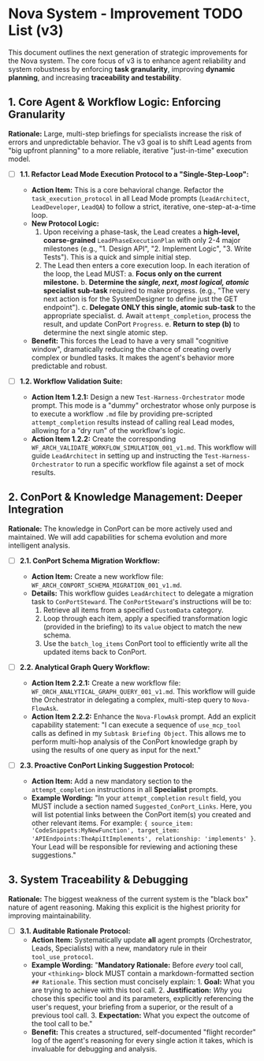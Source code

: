 # Nova System - Improvement TODO List (v3)

This document outlines the next generation of strategic improvements for the Nova system. The core focus of v3 is to enhance agent reliability and system robustness by enforcing **task granularity**, improving **dynamic planning**, and increasing **traceability and testability**.

## 1. Core Agent & Workflow Logic: Enforcing Granularity

**Rationale:** Large, multi-step briefings for specialists increase the risk of errors and unpredictable behavior. The v3 goal is to shift Lead agents from "big upfront planning" to a more reliable, iterative "just-in-time" execution model.

- [ ] **1.1. Refactor Lead Mode Execution Protocol to a "Single-Step-Loop":**
    - **Action Item:** This is a core behavioral change. Refactor the `task_execution_protocol` in all Lead Mode prompts (`LeadArchitect`, `LeadDeveloper`, `LeadQA`) to follow a strict, iterative, one-step-at-a-time loop.
    - **New Protocol Logic:**
        1.  Upon receiving a phase-task, the Lead creates a **high-level, coarse-grained** `LeadPhaseExecutionPlan` with only 2-4 major milestones (e.g., "1. Design API", "2. Implement Logic", "3. Write Tests"). This is a quick and simple initial step.
        2.  The Lead then enters a core execution loop. In each iteration of the loop, the Lead MUST:
            a. **Focus only on the current milestone.**
            b. **Determine the *single, next, most logical, atomic* specialist sub-task** required to make progress. (e.g., "The very next action is for the SystemDesigner to define just the GET endpoint").
            c. **Delegate ONLY this single, atomic sub-task** to the appropriate specialist.
            d. Await `attempt_completion`, process the result, and update ConPort `Progress`.
            e. **Return to step (b)** to determine the next single atomic step.
    - **Benefit:** This forces the Lead to have a very small "cognitive window", dramatically reducing the chance of creating overly complex or bundled tasks. It makes the agent's behavior more predictable and robust.

- [ ] **1.2. Workflow Validation Suite:**
    - **Action Item 1.2.1:** Design a new `Test-Harness-Orchestrator` mode prompt. This mode is a "dummy" orchestrator whose only purpose is to execute a workflow `.md` file by providing pre-scripted `attempt_completion` results instead of calling real Lead modes, allowing for a "dry run" of the workflow's logic.
    - **Action Item 1.2.2:** Create the corresponding `WF_ARCH_VALIDATE_WORKFLOW_SIMULATION_001_v1.md`. This workflow will guide `LeadArchitect` in setting up and instructing the `Test-Harness-Orchestrator` to run a specific workflow file against a set of mock results.

## 2. ConPort & Knowledge Management: Deeper Integration

**Rationale:** The knowledge in ConPort can be more actively used and maintained. We will add capabilities for schema evolution and more intelligent analysis.

- [ ] **2.1. ConPort Schema Migration Workflow:**
    - **Action Item:** Create a new workflow file: `WF_ARCH_CONPORT_SCHEMA_MIGRATION_001_v1.md`.
    - **Details:** This workflow guides `LeadArchitect` to delegate a migration task to `ConPortSteward`. The `ConPortSteward`'s instructions will be to:
        1. Retrieve all items from a specified `CustomData` category.
        2. Loop through each item, apply a specified transformation logic (provided in the briefing) to its `value` object to match the new schema.
        3. Use the `batch_log_items` ConPort tool to efficiently write all the updated items back to ConPort.

- [ ] **2.2. Analytical Graph Query Workflow:**
    - **Action Item 2.2.1:** Create a new workflow file: `WF_ORCH_ANALYTICAL_GRAPH_QUERY_001_v1.md`. This workflow will guide the Orchestrator in delegating a complex, multi-step query to `Nova-FlowAsk`.
    - **Action Item 2.2.2:** Enhance the `Nova-FlowAsk` prompt. Add an explicit capability statement: "I can execute a sequence of `use_mcp_tool` calls as defined in my `Subtask Briefing Object`. This allows me to perform multi-hop analysis of the ConPort knowledge graph by using the results of one query as input for the next."

- [ ] **2.3. Proactive ConPort Linking Suggestion Protocol:**
    - **Action Item:** Add a new mandatory section to the `attempt_completion` instructions in all **Specialist** prompts.
    - **Example Wording:** "In your `attempt_completion` `result` field, you MUST include a section named `Suggested_ConPort_Links`. Here, you will list potential links between the ConPort item(s) you created and other relevant items. For example: `{ source_item: 'CodeSnippets:MyNewFunction', target_item: 'APIEndpoints:TheApiItImplements', relationship: 'implements' }`. Your Lead will be responsible for reviewing and actioning these suggestions."

## 3. System Traceability & Debugging

**Rationale:** The biggest weakness of the current system is the "black box" nature of agent reasoning. Making this explicit is the highest priority for improving maintainability.

- [ ] **3.1. Auditable Rationale Protocol:**
    - **Action Item:** Systematically update **all** agent prompts (Orchestrator, Leads, Specialists) with a new, mandatory rule in their `tool_use_protocol`.
    - **Example Wording:** "**Mandatory Rationale:** Before *every* tool call, your `<thinking>` block MUST contain a markdown-formatted section `## Rationale`. This section must concisely explain: 1. **Goal:** What you are trying to achieve with this tool call. 2. **Justification:** *Why* you chose this specific tool and its parameters, explicitly referencing the user's request, your briefing from a superior, or the result of a previous tool call. 3. **Expectation:** What you expect the outcome of the tool call to be."
    - **Benefit:** This creates a structured, self-documented "flight recorder" log of the agent's reasoning for every single action it takes, which is invaluable for debugging and analysis.